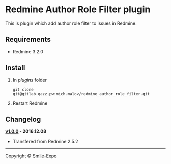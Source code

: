 # Redmine Author Role Filter plugin

This is plugin which add author role filter to issues in Redmine.

## Requirements
* Redmine 3.2.0

## Install

1.  In *plugins* folder

        git clone git@gitlab.qazz.pw:mich.malov/redmine_author_role_filter.git

2.  Restart Redmine

## Changelog
**[v1.0.0]() - 2016.12.08**

- Transfered from Redmine 2.5.2

---
Copyright © [Smile-Expo](https://www.smileexpo.ru/)

